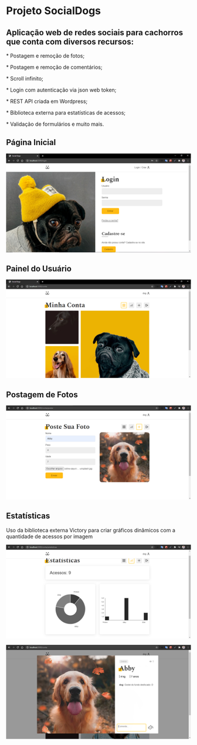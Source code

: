 <h1>Projeto SocialDogs</h1>

<h2>Aplicação web de redes sociais para cachorros que conta com diversos recursos:</h2>

<p>* Postagem e remoção de fotos;</p>
<p>* Postagem e remoção de comentários;</p>
<p>* Scroll infinito;</p>
<p>* Login com autenticação via json web token;</p>
<p>* REST API criada em Wordpress;</p>
<p>* Biblioteca externa para estatísticas de acessos;</p>
<p>* Validação de formulários e muito mais.</p>

<h2>Página Inicial</h2>

![](.github/img_home.PNG)

<h2>Painel do Usuário</h2>

![](.github/img_profile.PNG)

<h2>Postagem de Fotos</h2>

![](.github/post_img.PNG)

<h2>Estatísticas</h2>
<p>Uso da biblioteca externa Victory para criar gráficos dinâmicos com a quantidade de acessos por imagem<p>

![](.github/img_lib.PNG)

![](.github/abby_img.PNG)
